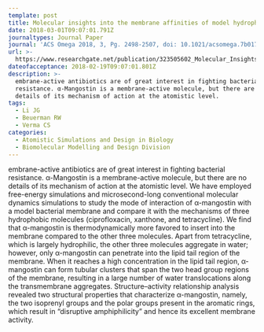 ```yaml
---
template: post
title: Molecular insights into the membrane affinities of model hydrophobes
date: 2018-03-01T09:07:01.791Z
journaltypes: Journal Paper
journal: 'ACS Omega 2018, 3, Pg. 2498-2507, doi: 10.1021/acsomega.7b01759'
url: >-
  https://www.researchgate.net/publication/323505602_Molecular_Insights_into_the_Membrane_Affinities_of_Model_Hydrophobes
dateofacceptance: 2018-02-19T09:07:01.801Z
description: >-
  embrane-active antibiotics are of great interest in fighting bacterial
  resistance. α-Mangostin is a membrane-active molecule, but there are no
  details of its mechanism of action at the atomistic level. 
tags:
  - Li JG
  - Beuerman RW
  - Verma CS
categories:
  - Atomistic Simulations and Design in Biology
  - Biomolecular Modelling and Design Division
---
```

<!--StartFragment-->

embrane-active antibiotics are of great interest in fighting bacterial resistance. α-Mangostin is a membrane-active molecule, but there are no details of its mechanism of action at the atomistic level. We have employed free-energy simulations and microsecond-long conventional molecular dynamics simulations to study the mode of interaction of α-mangostin with a model bacterial membrane and compare it with the mechanisms of three hydrophobic molecules (ciprofloxacin, xanthone, and tetracycline). We find that α-mangostin is thermodynamically more favored to insert into the membrane compared to the other three molecules. Apart from tetracycline, which is largely hydrophilic, the other three molecules aggregate in water; however, only α-mangostin can penetrate into the lipid tail region of the membrane. When it reaches a high concentration in the lipid tail region, α-mangostin can form tubular clusters that span the two head group regions of the membrane, resulting in a large number of water translocations along the transmembrane aggregates. Structure–activity relationship analysis revealed two structural properties that characterize α-mangostin, namely, the two isoprenyl groups and the polar groups present in the aromatic rings, which result in “disruptive amphiphilicity” and hence its excellent membrane activity.

<!--EndFragment-->
